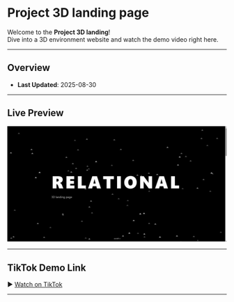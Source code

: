 # Project 3D landing page

Welcome to the **Project 3D landing**!  
Dive into a 3D environment website and watch the demo video right here.

---

## Overview

- **Last Updated**: 2025-08-30

---

## Live Preview

[![Preview](preview.png)]([https://www.tiktok.com/@relational_throne/video/7544421326967098655](https://www.tiktok.com/@relational_throne/video/7544428550003150111))

---

## TikTok Demo Link

▶️ [Watch on TikTok]([https://www.tiktok.com/@relational_throne/video/7544421326967098655](https://www.tiktok.com/@relational_throne/video/7544428550003150111))

---
